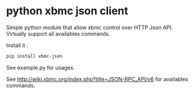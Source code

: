 python xbmc json client
=======================

Simple python module that allow xbmc control over HTTP Json API.
Virtually support all availables commands.

Install it :
```bash
pip install xbmc-json
```

See example.py for usages.

See http://wiki.xbmc.org/index.php?title=JSON-RPC_API/v6 for availables commands.
